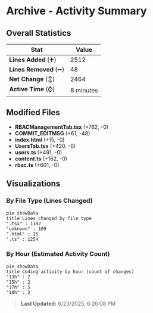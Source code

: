 # Archive - Activity Summary 

## Overall Statistics

| Stat                   | Value                                                             |
| ---------------------- | ----------------------------------------------------------------- |
| **Lines Added** (➕)   | 2512                                          |
| **Lines Removed** (➖) | 48                                        |
| **Net Change** (↕)    | 2464                |
| **Active Time** (⌚)   | 8 minutes |


## Modified Files
- **RBACManagementTab.tsx** (+762, -0)
- **COMMIT_EDITMSG** (+61, -48)
- **index.html** (+15, -0)
- **UsersTab.tsx** (+420, -0)
- **users.ts** (+491, -0)
- **content.ts** (+162, -0)
- **rbac.ts** (+601, -0)

## Visualizations

### By File Type (Lines Changed)

```mermaid
pie showData
title Lines changed by file type
".tsx" : 1182
"unknown" : 109
".html" : 15
".ts" : 1254
```

### By Hour (Estimated Activity Count)

```mermaid
pie showData
title Coding activity by hour (count of changes)
"13h" : 2
"15h" : 2
"17h" : 5
"18h" : 2
```


> **Last Updated:** 6/23/2025, 6:26:08 PM